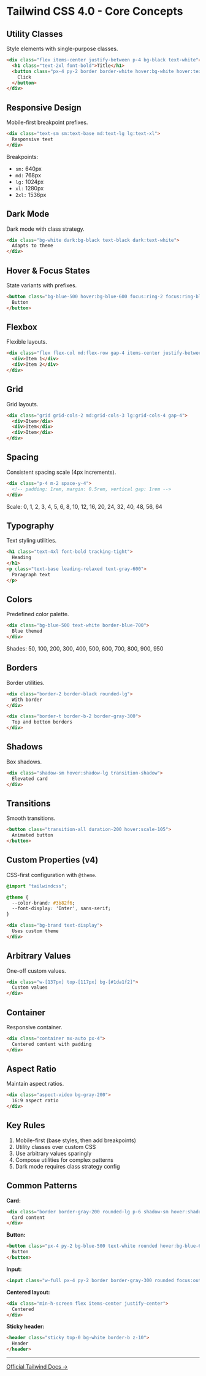 # Tailwind CSS 4.0 - Core Concepts

## Utility Classes

Style elements with single-purpose classes.

```html
<div class="flex items-center justify-between p-4 bg-black text-white">
  <h1 class="text-2xl font-bold">Title</h1>
  <button class="px-4 py-2 border border-white hover:bg-white hover:text-black">
    Click
  </button>
</div>
```

## Responsive Design

Mobile-first breakpoint prefixes.

```html
<div class="text-sm sm:text-base md:text-lg lg:text-xl">
  Responsive text
</div>
```

Breakpoints:
- `sm:` 640px
- `md:` 768px
- `lg:` 1024px
- `xl:` 1280px
- `2xl:` 1536px

## Dark Mode

Dark mode with class strategy.

```html
<div class="bg-white dark:bg-black text-black dark:text-white">
  Adapts to theme
</div>
```

## Hover & Focus States

State variants with prefixes.

```html
<button class="bg-blue-500 hover:bg-blue-600 focus:ring-2 focus:ring-blue-300">
  Button
</button>
```

## Flexbox

Flexible layouts.

```html
<div class="flex flex-col md:flex-row gap-4 items-center justify-between">
  <div>Item 1</div>
  <div>Item 2</div>
</div>
```

## Grid

Grid layouts.

```html
<div class="grid grid-cols-2 md:grid-cols-3 lg:grid-cols-4 gap-4">
  <div>Item</div>
  <div>Item</div>
  <div>Item</div>
</div>
```

## Spacing

Consistent spacing scale (4px increments).

```html
<div class="p-4 m-2 space-y-4">
  <!-- padding: 1rem, margin: 0.5rem, vertical gap: 1rem -->
</div>
```

Scale: 0, 1, 2, 3, 4, 5, 6, 8, 10, 12, 16, 20, 24, 32, 40, 48, 56, 64

## Typography

Text styling utilities.

```html
<h1 class="text-4xl font-bold tracking-tight">
  Heading
</h1>
<p class="text-base leading-relaxed text-gray-600">
  Paragraph text
</p>
```

## Colors

Predefined color palette.

```html
<div class="bg-blue-500 text-white border-blue-700">
  Blue themed
</div>
```

Shades: 50, 100, 200, 300, 400, 500, 600, 700, 800, 900, 950

## Borders

Border utilities.

```html
<div class="border-2 border-black rounded-lg">
  With border
</div>

<div class="border-t border-b-2 border-gray-300">
  Top and bottom borders
</div>
```

## Shadows

Box shadows.

```html
<div class="shadow-sm hover:shadow-lg transition-shadow">
  Elevated card
</div>
```

## Transitions

Smooth transitions.

```html
<button class="transition-all duration-200 hover:scale-105">
  Animated button
</button>
```

## Custom Properties (v4)

CSS-first configuration with `@theme`.

```css
@import "tailwindcss";

@theme {
  --color-brand: #3b82f6;
  --font-display: 'Inter', sans-serif;
}
```

```html
<div class="bg-brand text-display">
  Uses custom theme
</div>
```

## Arbitrary Values

One-off custom values.

```html
<div class="w-[137px] top-[117px] bg-[#1da1f2]">
  Custom values
</div>
```

## Container

Responsive container.

```html
<div class="container mx-auto px-4">
  Centered content with padding
</div>
```

## Aspect Ratio

Maintain aspect ratios.

```html
<div class="aspect-video bg-gray-200">
  16:9 aspect ratio
</div>
```

## Key Rules

1. Mobile-first (base styles, then add breakpoints)
2. Utility classes over custom CSS
3. Use arbitrary values sparingly
4. Compose utilities for complex patterns
5. Dark mode requires class strategy config

## Common Patterns

**Card:**
```html
<div class="border border-gray-200 rounded-lg p-6 shadow-sm hover:shadow-md transition-shadow">
  Card content
</div>
```

**Button:**
```html
<button class="px-4 py-2 bg-blue-500 text-white rounded hover:bg-blue-600 focus:ring-2 focus:ring-blue-300 transition-colors">
  Button
</button>
```

**Input:**
```html
<input class="w-full px-4 py-2 border border-gray-300 rounded focus:outline-none focus:ring-2 focus:ring-blue-500" />
```

**Centered layout:**
```html
<div class="min-h-screen flex items-center justify-center">
  Centered
</div>
```

**Sticky header:**
```html
<header class="sticky top-0 bg-white border-b z-10">
  Header
</header>
```

---

[Official Tailwind Docs →](https://tailwindcss.com/docs)
